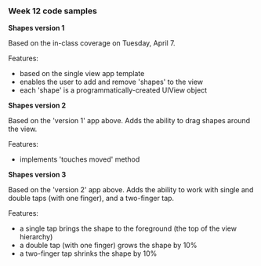 ### Week 12 code samples

**Shapes version 1**

Based on the in-class coverage on Tuesday, April 7. 

Features:
- based on the single view app template
- enables the user to add and remove 'shapes' to the view
- each 'shape' is a programmatically-created UIView object

**Shapes version 2**

Based on the 'version 1' app above. Adds the ability to drag shapes around the view.

Features:
- implements 'touches moved' method

**Shapes version 3**

Based on the 'version 2' app above. Adds the ability to work with single and double taps (with one finger), and a two-finger tap.

Features:
- a single tap brings the shape to the foreground (the top of the view hierarchy)
- a double tap (with one finger) grows the shape by 10%
- a two-finger tap shrinks the shape by 10%
